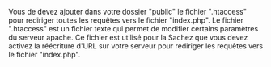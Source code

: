 Vous de devez ajouter dans votre dossier "public" le fichier ".htaccess" pour rediriger toutes les requêtes vers le fichier "index.php". 
Le fichier ".htaccess" est un fichier texte qui permet de modifier certains paramètres du serveur apache.  Ce fichier est utilisé pour la 
Sachez que vous devez activez la réécriture d'URL sur votre serveur pour rediriger les requêtes vers le fichier "index.php".
